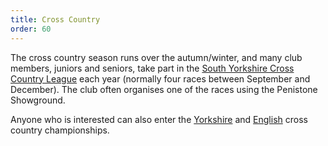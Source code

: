 ```yaml
---
title: Cross Country
order: 60
---
```

The cross country season runs over the autumn/winter, and many club members, juniors and seniors, take part in the [South Yorkshire Cross Country League](https://www.sycaa.org.uk/cross-country/) each year (normally four races between September and December).  The club often organises one of the races using the Penistone Showground.

Anyone who is interested can also enter the [Yorkshire](https://www.northernathletics.co.uk/news/yorkshire-news-page/) and [English](https://www.englishcrosscountry.co.uk/) cross country championships.
